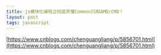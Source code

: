 ```yaml
---
title: js模块化编程之彻底弄懂CommonJS和AMD/CMD！
layout: post
tags: javascript
---
```


[https://www.cnblogs.com/chenguangliang/p/5856701.html](https://www.cnblogs.com/chenguangliang/p/5856701.html)